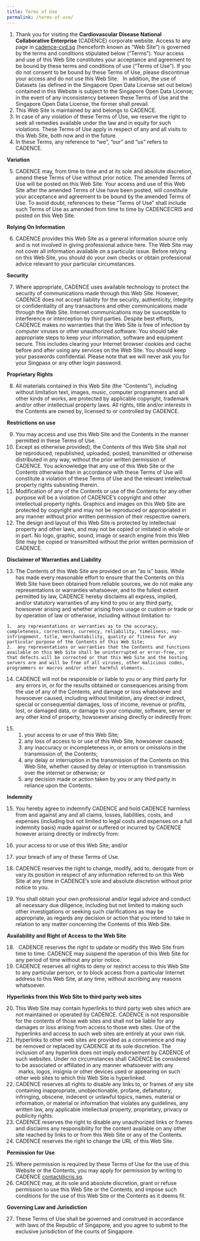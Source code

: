 ```yaml
---
title: Terms of Use
permalink: /terms-of-use/
---
```

1.  Thank you for visiting the **Cardiovascular Disease National Collaborative Enterprise** (CADENCE) corporate website. Access to any page in [cadence-cvd.sg](https://cadence-cvd.sg) (henceforth known as “Web Site”) is governed by the terms and conditions stipulated below (“Terms”). Your access and use of this Web Site constitutes your acceptance and agreement to be bound by these terms and conditions of use (“Terms of Use”). If you do not consent to be bound by these Terms of Use, please discontinue your access and do not use this Web Site.   In addition, the use of Datasets (as defined in the Singapore Open Data License set out below) contained in this Website is subject to the Singapore Open Data License; in the event of any inconsistency between these Terms of Use and the Singapore Open Data License, the former shall prevail.
2.  This Web Site is maintained by and belongs to CADENCE.
3.  In case of any violation of these Terms of Use, we reserve the right to seek all remedies available under the law and in equity for such violations. These Terms of Use apply in respect of any and all visits to this Web Site, both now and in the future.
4.  In these Terms, any reference to “we”, “our” and “us” refers to CADENCE.

**Variation**

5.  CADENCE may, from time to time and at its sole and absolute discretion, amend these Terms of Use without prior notice. The amended Terms of Use will be posted on this Web Site. Your access and use of this Web Site after the amended Terms of Use have been posted, will constitute your acceptance and agreement to be bound by the amended Terms of Use. To avoid doubt, references to these “Terms of Use” shall include such Terms of Use as amended from time to time by CADENCECRIS and posted on this Web Site.  

**Relying On Information**

6.  CADENCE provides this Web Site as a general information source only and is not involved in giving professional advice here. The Web Site may not cover all information available on a particular issue. Before relying on this Web Site, you should do your own checks or obtain professional advice relevant to your particular circumstances.

**Security**

7.  Where appropriate, CADENCE uses available technology to protect the security of communications made through this Web Site. However, CADENCE does not accept liability for the security, authenticity, integrity or confidentiality of any transactions and other communications made through the Web Site. Internet communications may be susceptible to interference or interception by third parties. Despite best efforts, CADENCE makes no warranties that the Web Site is free of infection by computer viruses or other unauthorized software. You should take appropriate steps to keep your information, software and equipment secure. This includes clearing your Internet browser cookies and cache before and after using any services on the Web Site. You should keep your passwords confidential. Please note that we will never ask you for your Singpass or any other login password.

**Proprietary Rights**

8.  All materials contained in this Web Site (the “Contents”), including without limitation text, images, music, computer programmers and all other kinds of works, are protected by applicable copyright, trademark and/or other intellectual property laws. All rights, title and/or interests in the Contents are owned by, licensed to or controlled by CADENCE.

**Restrictions on use**

9.  You may access and use this Web Site and the Contents in the manner permitted in these Terms of Use.
10.  Except as otherwise provided), the Contents of this Web Site shall not be reproduced, republished, uploaded, posted, transmitted or otherwise distributed in any way, without the prior written permission of CADENCE. You acknowledge that any use of this Web Site or the Contents otherwise than in accordance with these Terms of Use will constitute a violation of these Terms of Use and the relevant intellectual property rights subsisting therein.
11.  Modification of any of the Contents or use of the Contents for any other purpose will be a violation of CADENCE’s copyright and other intellectual property rights. Graphics and images on this Web Site are protected by copyright and may not be reproduced or appropriated in any manner without prior written permission of their respective owners.
12.  The design and layout of this Web Site is protected by intellectual property and other laws, and may not be copied or imitated in whole or in part. No logo, graphic, sound, image or search engine from this Web Site may be copied or transmitted without the prior written permission of CADENCE.

**Disclaimer of Warranties and Liability**

13.  The Contents of this Web Site are provided on an “as is” basis. While  has made every reasonable effort to ensure that the Contents on this Web Site have been obtained from reliable sources, we do not make any representations or warranties whatsoever, and to the fullest extent permitted by law, CADENCE hereby disclaims all express, implied, and/or statutory warranties of any kind to you or any third party, howsoever arising and whether arising from usage or custom or trade or by operation of law or otherwise, including without limitation to:
    
    1.  any representations or warranties as to the accuracy, completeness, correctness, currency, reliability, timeliness, non-infringement, title, merchantability, quality or fitness for any particular purpose of the Contents of this Web Site;
    2.  any representations or warranties that the Contents and functions available on this Web Site shall be uninterrupted or error-free, or that defects will be corrected or that this Web Site and the hosting servers are and will be free of all viruses, other malicious codes, programmers or macros and/or other harmful elements.
    
14.  CADENCE will not be responsible or liable to you or any third party for any errors in, or for the results obtained or consequences arising from the use of any of the Contents, and damage or loss whatsoever and howsoever caused, including without limitation, any direct or indirect, special or consequential damages, loss of income, revenue or profits, lost, or damaged data, or damage to your computer, software, server or any other kind of property, howsoever arising directly or indirectly from:

1.  1.  your access to or use of this Web Site;
    2.  any loss of access to or use of this Web Site, howsoever caused;
    3.  any inaccuracy or incompleteness in, or errors or omissions in the transmission of, the Contents;
    4.  any delay or interruption in the transmission of the Contents on this Web Site, whether caused by delay or interruption in transmission over the internet or otherwise; or
    5.  any decision made or action taken by you or any third party in reliance upon the Contents.
    

**Indemnity**

15.  You hereby agree to indemnify CADENCE and hold CADENCE harmless from and against any and all claims, losses, liabilities, costs, and expenses (including but not limited to legal costs and expenses on a full indemnity basis) made against or suffered or incurred by CADENCE however arising directly or indirectly from:

1.  your access to or use of this Web Site; and/or
2.  your breach of any of these Terms of Use.

16.  CADENCE reserves the right to change, modify, add to, derogate from or vary its position in respect of any information referred to on this Web Site at any time in CADENCE’s sole and absolute discretion without prior notice to you.
17.  You shall obtain your own professional and/or legal advice and conduct all necessary due diligence, including but not limited to making such other investigations or seeking such clarifications as may be appropriate, as regards any decision or action that you intend to take in relation to any matter concerning the Contents of this Web Site.

**Availability and Right of Access to the Web Site**

18.    CADENCE reserves the right to update or modify this Web Site from time to time. CADENCE may suspend the operation of this Web Site for any period of time without any prior notice.
19.  CADENCE reserves all rights to deny or restrict access to this Web Site to any particular person, or to block access from a particular Internet address to this Web Site, at any time, without ascribing any reasons whatsoever.

**Hyperlinks from this Web Site to third party web sites**

20.  This Web Site may contain hyperlinks to third party web sites which are not maintained or operated by CADENCE. CADENCE is not responsible for the contents of those web sites and shall not be liable for any damages or loss arising from access to those web sites. Use of the hyperlinks and access to such web sites are entirely at your own risk.
21.  Hyperlinks to other web sites are provided as a convenience and may be removed or replaced by CADENCE at its sole discretion. The inclusion of any hyperlink does not imply endorsement by CADENCE of such websites. Under no circumstances shall CADENCE be considered to be associated or affiliated in any manner whatsoever with any   marks, logos, insignia or other devices used or appearing on such other web sites to which this Web Site is hyperlinked.
22.  CADENCE reserves all rights to disable any links to, or frames of any site containing inappropriate, unobjectionable, profane, defamatory, infringing, obscene, indecent or unlawful topics, names, material or information, or material or information that violates any guidelines, any written law, any applicable intellectual property, proprietary, privacy or publicity rights.
23.  CADENCE reserves the right to disable any unauthorized links or frames and disclaims any responsibility for the content available on any other site reached by links to or from this Web Site or any of the Contents.
24.  CADENCE reserves the right to change the URL of this Web Site.

**Permission for Use**

25.  Where permission is required by these Terms of Use for the use of this Website or the Contents, you may apply for permission by writing to CADENCE [contact@cris.sg](mailto:contact@cris.sg).
26.  CADENCE may, at its sole and absolute discretion, grant or refuse permission to use this Web Site or the Contents, and impose such conditions for the use of this Web Site or the Contents as it deems fit.

**Governing Law and Jurisdiction**

27.  These Terms of Use shall be governed and construed in accordance with laws of the Republic of Singapore, and you agree to submit to the exclusive jurisdiction of the courts of Singapore.